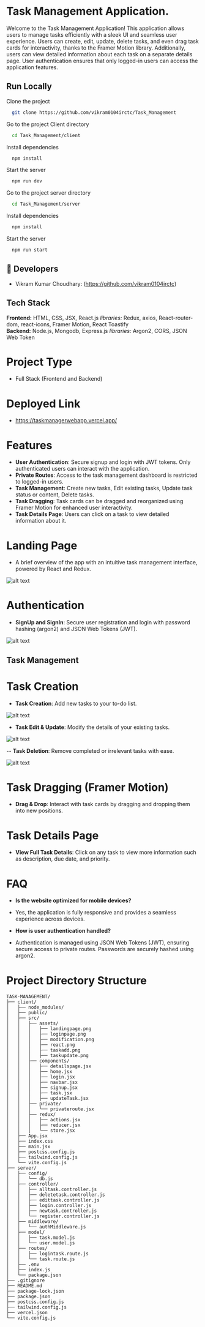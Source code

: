 # Task Management Application.

Welcome to the Task Management Application! This application allows users to manage tasks efficiently with a sleek UI and seamless user experience. Users can create, edit, update, delete tasks, and even drag task cards for interactivity, thanks to the Framer Motion library. Additionally, users can view detailed information about each task on a separate details page. User authentication ensures that only logged-in users can access the application features.

## Run Locally

Clone the project

```bash
  git clone https://github.com/vikram0104irctc/Task_Management
```

Go to the project Client directory

```bash
  cd Task_Management/client
```

Install dependencies

```bash
  npm install
```

Start the server

```bash
  npm run dev
```

Go to the project server directory

```bash
  cd Task_Management/server
```

Install dependencies

```bash
  npm install
```

Start the server

```bash
  npm run start
```

## 🔗 Developers

- Vikram Kumar Choudhary: (https://github.com/vikram0104irctc)

## Tech Stack

**Frontend:** HTML, CSS, JSX, React.js
_libraries:_ Redux, axios, React-router-dom, react-icons, Framer Motion, React Toastify <br/>
**Backend:** Node.js, Mongodb, Express.js
_libraries:_ Argon2, CORS, JSON Web Token<br/>

# Project Type

- Full Stack (Frontend and Backend)

# Deployed Link

- https://taskmanagerwebapp.vercel.app/

# Features

- **User Authentication**: Secure signup and login with JWT tokens. Only authenticated users can interact with the application.
- **Private Routes**: Access to the task management dashboard is restricted to logged-in users.
- **Task Management**: Create new tasks, Edit existing tasks, Update task status or content, Delete tasks.
- **Task Dragging**: Task cards can be dragged and reorganized using Framer Motion for enhanced user interactivity.
- **Task Details Page**: Users can click on a task to view detailed information about it.

# Landing Page

- A brief overview of the app with an intuitive task management interface, powered by React and Redux.

![alt text](./client/src/assets/landingpage.png)

# Authentication

- **SignUp and SignIn**: Secure user registration and login with password hashing (argon2) and JSON Web Tokens (JWT).

![alt text](./client/src/assets/loginpage.png)

## Task Management

# Task Creation

- **Task Creation**: Add new tasks to your to-do list.

![alt text](./client/src/assets/taskadd.png)

- **Task Edit & Update**: Modify the details of your existing tasks.

![alt text](./client/src/assets/taskupdate.png)

-- **Task Deletion**: Remove completed or irrelevant tasks with ease.

![alt text](./client/src/assets/modification.png)

# Task Dragging (Framer Motion)

- **Drag & Drop**: Interact with task cards by dragging and dropping them into new positions.

# Task Details Page

- **View Full Task Details**: Click on any task to view more information such as description, due date, and priority.

# FAQ

- **Is the website optimized for mobile devices?**
- Yes, the application is fully responsive and provides a seamless experience across devices.

- **How is user authentication handled?**
- Authentication is managed using JSON Web Tokens (JWT), ensuring secure access to private routes. Passwords are securely hashed using argon2.

# Project Directory Structure

```plaintext
TASK-MANAGEMENT/
├── client/
│   ├── node_modules/
│   ├── public/
│   ├── src/
│   │   ├── assets/
│   │   │   ├── landingpage.png
│   │   │   ├── loginpage.png
│   │   │   ├── modification.png
│   │   │   ├── react.png
│   │   │   ├── taskadd.png
│   │   │   ├── taskupdate.png
│   │   ├── components/
│   │   │   ├── detailspage.jsx
│   │   │   ├── home.jsx
│   │   │   ├── login.jsx
│   │   │   ├── navbar.jsx
│   │   │   ├── signup.jsx
│   │   │   ├── task.jsx
│   │   │   ├── updateTask.jsx
│   │   ├── private/
│   │   │   └── privateroute.jsx
│   │   ├── redux/
│   │   │   ├── actions.jsx
│   │   │   ├── reducer.jsx
│   │   │   └── store.jsx
│   ├── App.jsx
│   ├── index.css
│   ├── main.jsx
│   ├── postcss.config.js
│   ├── tailwind.config.js
│   └── vite.config.js
├── server/
│   ├── config/
│   │   └── db.js
│   ├── controller/
│   │   ├── alltask.controller.js
│   │   ├── deletetask.controller.js
│   │   ├── edittask.controller.js
│   │   ├── login.controller.js
│   │   ├── newtask.controller.js
│   │   └── register.controller.js
│   ├── middleware/
│   │   └── authMiddleware.js
│   ├── model/
│   │   ├── task.model.js
│   │   └── user.model.js
│   ├── routes/
│   │   ├── logintask.route.js
│   │   └── task.route.js
│   ├── .env
│   ├── index.js
│   └── package.json
├── .gitignore
├── README.md
├── package-lock.json
├── package.json
├── postcss.config.js
├── tailwind.config.js
├── vercel.json
└── vite.config.js
```

